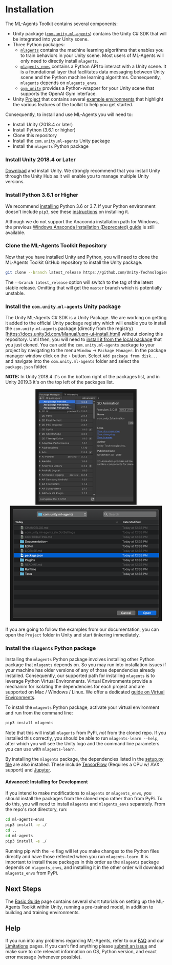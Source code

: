# Installation

The ML-Agents Toolkit contains several components:
* Unity package ([`com.unity.ml-agents`](../com.unity.ml-agents/)) contains the Unity C#
SDK that will be integrated into your Unity scene.
* Three Python packages:
  * [`mlagents`](../ml-agents/) contains the machine learning algorithms that enables you
  to train behaviors in your Unity scene. Most users of ML-Agents will only need to
  directly install `mlagents`.
  * [`mlagents_envs`](../ml-agents-envs/) contains a Python API to interact with a Unity
  scene. It is a foundational layer that facilitates data messaging between Unity scene
  and the Python machine learning algorithms. Consequently, `mlagents` depends on `mlagents_envs`.
  * [`gym_unity`](../gym-unity/) provides a Python-wrapper for your Unity scene that
  supports the OpenAI Gym interface.
* Unity [Project](../Project/) that contains several
[example environments](Learning-Environment-Examples.md) that highlight the various features
of the toolkit to help you get started.

Consequently, to install and use ML-Agents you will need to:
* Install Unity (2018.4 or later)
* Install Python (3.6.1 or higher)
* Clone this repository
* Install the `com.unity.ml-agents` Unity package
* Install the `mlagents` Python package

### Install **Unity 2018.4** or Later

[Download](https://unity3d.com/get-unity/download) and install Unity. We strongly recommend
that you install Unity through the Unity Hub as it will enable you to manage multiple Unity
versions.

### Install **Python 3.6.1** or Higher

We recommend [installing](https://www.python.org/downloads/) Python 3.6 or 3.7. If your Python
environment doesn't include `pip3`, see these
[instructions](https://packaging.python.org/guides/installing-using-linux-tools/#installing-pip-setuptools-wheel-with-linux-package-managers)
on installing it.

Although we do not support the Anaconda installation path for Windows, the previous
[Windows Anaconda Installation (Deprecated) guide](Installation-Windows.md)
is still available.

### Clone the ML-Agents Toolkit Repository

Now that you have installed Unity and Python, you will need to clone the
ML-Agents Toolkit GitHub repository to install the Unity package.

```sh
git clone --branch latest_release https://github.com/Unity-Technologies/ml-agents.git
```
The `--branch latest_release` option will switch to the tag of the latest stable release.
Omitting that will get the `master` branch which is potentially unstable.

### Install the `com.unity.ml-agents` Unity package

The Unity ML-Agents C# SDK is a Unity Package. We are working on getting it added to the
official Unity package registry which will enable you to install the `com.unity.ml-agents` package
(directly from the registry)[https://docs.unity3d.com/Manual/upm-ui-install.html] without cloning
this repository. Until then, you will need to
[install it from the local package](https://docs.unity3d.com/Manual/upm-ui-local.html) that you
just cloned. You can add the `com.unity.ml-agents` package to
your project by navigating to the menu `Window`  -> `Package Manager`. In the package manager
window click on the `+` button. Select `Add package from disk...` and navigate into the
`com.unity.ml-agents` folder and select the `package.json` folder.

**NOTE:** In Unity 2018.4 it's on the bottom right of the packages list, and in Unity 2019.3 it's
on the top left of the packages list.

<p align="center">
  <img src="images/unity_package_manager_window.png"
       alt="Unity Package Manager Window"
       height="340" border="10" />
  <img src="images/unity_package_json.png"
     alt="package.json"
     height="340" border="10" />
</p>

If you are going to follow the examples from our documentation, you can open the `Project`
folder in Unity and start tinkering immediately.

### Install the `mlagents` Python package

Installing the `mlagents` Python package involves installing other Python package
that `mlagents` depends on. So you may run into installation issues if your machine
has older versions of any of those dependencies already installed. Consequently, our
supported path for installing `mlagents` is to leverage Python Virtual Environments.
Virtual Environments provide a mechanim for isolating the dependencies for each project
and are supported on Mac / Windows / Linux. We offer a dedicated
[guide on Virtual Environments](Using-Virtual-Environment.md).

To install the `mlagents` Python package, activate your virtual environment and run from the
command line:

```sh
pip3 install mlagents
```

Note that this will install `mlagents` from PyPi, _not_ from the cloned repo.
If you installed this correctly, you should be able to run
`mlagents-learn --help`, after which you will see the Unity logo and the command line
parameters you can use with `mlagents-learn`.

By installing the `mlagents` package, the dependencies listed in the
[setup.py file](../ml-agents/setup.py) are also installed. These include
[TensorFlow](Background-TensorFlow.md) (Requires a CPU w/ AVX support) and
[Jupyter](Background-Jupyter.md).

#### Advanced: Installing for Development

If you intend to make modifications to `mlagents` or `mlagents_envs`, you should install
the packages from the cloned repo rather than from PyPi. To do this, you will need to install
 `mlagents` and `mlagents_envs` separately. From the repo's root directory, run:

```sh
cd ml-agents-envs
pip3 install -e ./
cd ..
cd ml-agents
pip3 install -e ./
```

Running pip with the `-e` flag will let you make changes to the Python files directly and have
those reflected when you run `mlagents-learn`. It is important to install these packages in this
order as the `mlagents` package depends on `mlagents_envs`, and installing it in the other
order will download `mlagents_envs` from PyPi.

## Next Steps

The [Basic Guide](Basic-Guide.md) page contains several short tutorials on
setting up the ML-Agents Toolkit within Unity, running a pre-trained model, in
addition to building and training environments.

## Help

If you run into any problems regarding ML-Agents, refer to our [FAQ](FAQ.md) and
our [Limitations](Limitations.md) pages. If you can't find anything please
[submit an issue](https://github.com/Unity-Technologies/ml-agents/issues) and
make sure to cite relevant information on OS, Python version, and exact error
message (whenever possible).
